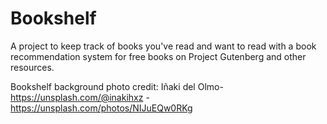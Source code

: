 # Bookshelf
A project to keep track of books you've read and want to read with a book recommendation system for free books on Project Gutenberg and other resources.

Bookshelf background photo credit: Iñaki del Olmo- https://unsplash.com/@inakihxz - https://unsplash.com/photos/NIJuEQw0RKg